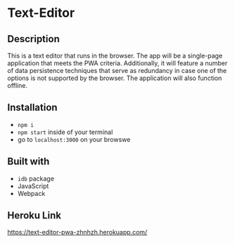 # Text-Editor

## Description

This is a text editor that runs in the browser. The app will be a single-page application that meets the PWA criteria. Additionally, it will feature a number of data persistence techniques that serve as redundancy in case one of the options is not supported by the browser. The application will also function offline.

## Installation
 - ```npm i```
 - ```npm start``` inside of your terminal
 - go to ```localhost:3000``` on your browswe

## Built with
 - ```idb``` package
 - JavaScript
 - Webpack

## Heroku Link
https://text-editor-pwa-zhnhzh.herokuapp.com/

